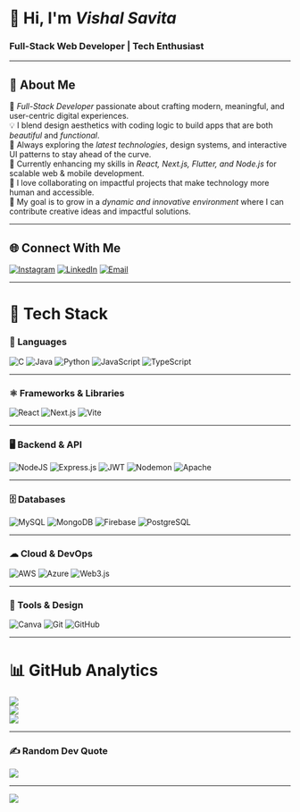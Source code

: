 # 👋 Hi, I'm *Vishal Savita*
###  Full-Stack Web Developer | Tech Enthusiast

---

## 💫 About Me  
🎨 *Full-Stack Developer* passionate about crafting modern, meaningful, and user-centric digital experiences.  
💡 I blend design aesthetics with coding logic to build apps that are both *beautiful* and *functional*.  
🚀 Always exploring the *latest technologies*, design systems, and interactive UI patterns to stay ahead of the curve.  
🌱 Currently enhancing my skills in *React, Next.js, Flutter, and Node.js* for scalable web & mobile development.  
🤝 I love collaborating on impactful projects that make technology more human and accessible.  
🎯 My goal is to grow in a *dynamic and innovative environment* where I can contribute creative ideas and impactful solutions.  

---

## 🌐 Connect With Me  
[![Instagram](https://img.shields.io/badge/Instagram-%23E4405F.svg?style=for-the-badge&logo=Instagram&logoColor=white)](https://instagram.com/withshivam_._)
[![LinkedIn](https://img.shields.io/badge/LinkedIn-%230077B5.svg?style=for-the-badge&logo=linkedin&logoColor=white)](https://linkedin.com/in/withshivam)
[![Email](https://img.shields.io/badge/Email-D14836?style=for-the-badge&logo=gmail&logoColor=white)](mailto:arjunvishwkarma001@gmail.com)

---

# 🧠 Tech Stack

### 🧩 Languages
![C](https://img.shields.io/badge/C-%2300599C.svg?style=for-the-badge&logo=c&logoColor=white)
![Java](https://img.shields.io/badge/Java-%23ED8B00.svg?style=for-the-badge&logo=openjdk&logoColor=white)
![Python](https://img.shields.io/badge/Python-%233776AB.svg?style=for-the-badge&logo=python&logoColor=ffde57)
![JavaScript](https://img.shields.io/badge/JavaScript-%23323330.svg?style=for-the-badge&logo=javascript&logoColor=%23F7DF1E)
![TypeScript](https://img.shields.io/badge/TypeScript-%23007ACC.svg?style=for-the-badge&logo=typescript&logoColor=white)

---

### ⚛ Frameworks & Libraries
![React](https://img.shields.io/badge/React-%2320232a.svg?style=for-the-badge&logo=react&logoColor=%2361DAFB)
![Next.js](https://img.shields.io/badge/Next.js-black?style=for-the-badge&logo=next.js&logoColor=white)
![Vite](https://img.shields.io/badge/Vite-%23646CFF.svg?style=for-the-badge&logo=vite&logoColor=white)

---

### 🖥 Backend & API
![NodeJS](https://img.shields.io/badge/Node.js-6DA55F?style=for-the-badge&logo=node.js&logoColor=white)
![Express.js](https://img.shields.io/badge/Express.js-%23404d59.svg?style=for-the-badge&logo=express&logoColor=%2361DAFB)
![JWT](https://img.shields.io/badge/JWT-black?style=for-the-badge&logo=JSON%20web%20tokens)
![Nodemon](https://img.shields.io/badge/Nodemon-%23323330.svg?style=for-the-badge&logo=nodemon&logoColor=%BBDEAD)
![Apache](https://img.shields.io/badge/Apache-%23D42029.svg?style=for-the-badge&logo=apache&logoColor=white)

---

### 🗄 Databases
![MySQL](https://img.shields.io/badge/MySQL-%234479A1.svg?style=for-the-badge&logo=mysql&logoColor=white)
![MongoDB](https://img.shields.io/badge/MongoDB-%234ea94b.svg?style=for-the-badge&logo=mongodb&logoColor=white)
![Firebase](https://img.shields.io/badge/Firebase-%23F5820D.svg?style=for-the-badge&logo=firebase&logoColor=white)
![PostgreSQL](https://img.shields.io/badge/PostgreSQL-%23316192.svg?style=for-the-badge&logo=postgresql&logoColor=white)

---

### ☁ Cloud & DevOps
![AWS](https://img.shields.io/badge/AWS-%23FF9900.svg?style=for-the-badge&logo=amazon-aws&logoColor=white)
![Azure](https://img.shields.io/badge/Azure-%230072C6.svg?style=for-the-badge&logo=microsoftazure&logoColor=white)
![Web3.js](https://img.shields.io/badge/Web3.js-F16822?style=for-the-badge&logo=web3.js&logoColor=white)

---

### 🧰 Tools & Design
![Canva](https://img.shields.io/badge/Canva-%2300C4CC.svg?style=for-the-badge&logo=Canva&logoColor=white)
![Git](https://img.shields.io/badge/Git-%23F05033.svg?style=for-the-badge&logo=git&logoColor=white)
![GitHub](https://img.shields.io/badge/GitHub-%23121011.svg?style=for-the-badge&logo=github&logoColor=white)

---

# 📊 GitHub Analytics  
![](https://github-readme-stats.vercel.app/api?username=withshivam&theme=transparent&hide_border=true&include_all_commits=true&count_private=true)<br/>
![](https://nirzak-streak-stats.vercel.app/?user=withshivam&theme=transparent&hide_border=true)<br/>
![](https://github-readme-stats.vercel.app/api/top-langs/?username=withshivam&theme=transparent&hide_border=true&layout=compact)

---

### ✍ Random Dev Quote  
![](https://quotes-github-readme.vercel.app/api?type=horizontal&theme=tokyonight)

---

[![](https://visitcount.itsvg.in/api?id=withshivam&icon=0&color=0)](https://visitcount.itsvg.in)

<!-- Profile designed and maintained by Shivam Vishwakarma -->
